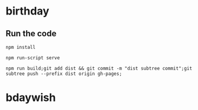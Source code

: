 # birthday

## Run the code 

`npm install`

`npm run-script serve`

`npm run build;git add dist && git commit -m "dist subtree commit";git subtree push --prefix dist origin gh-pages;`
# bdaywish
